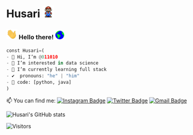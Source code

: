 # Husari&nbsp;<img src="https://github.com/SatYu26/SatYu26/blob/master/Assets/Mario_Hello_Big.gif" width="30px">


<!-- 
    &nbsp; [![HitCount](http://hits.dwyl.com/SatYu26/SatYu26.svg)](http://hits.dwyl.com/SatYu26/SatYu26) 
-->

### <img src="https://github.com/SatYu26/SatYu26/blob/master/Assets/Hi.gif" width="29px"> Hello there!&nbsp;<img src="https://github.com/SatYu26/SatYu26/blob/master/Assets/Earth.gif" width="24px">
```py
const Husari=( 
- 👋 Hi, I’m @011010
- 👀 I’m interested in data science
- 🌱 I’m currently learning full stack
- ✔  pronouns: "he" | "him"
- 👾 code: [python, java]
)
```
📫 You can find me:
[![Instagram Badge](https://img.shields.io/badge/-@husari9-ff1493?style=flat&logo=instagram&logoColor=white&link=https://instagram.com/husari9/)](https://instagram.com/husari9)
[![Twitter Badge](https://img.shields.io/badge/@husari_oro-1ca0f1?style=flat&labelColor=1ca0f1&logo=twitter&logoColor=white&link=https://twitter.com/husari_oro)](https://twitter.com/eallion)
[![Gmail Badge](https://img.shields.io/badge/-husari09.oro-ff0000?style=flat&logo=Gmail&logoColor=white&link=mailto:husari09.oro@gmail.com)](mailto:husari09.oro@gmail.com)



![Husari's GitHub stats](https://github-readme-stats.vercel.app/api?username=011010&show_icons=true&theme=outrun)
<!---
011010/011010 is a ✨ special ✨ repository because its `README.md` (this file) appears on your GitHub profile.
You can click the Preview link to take a look at your changes.
--->
![Visitors](https://visitor-badge.laobi.icu/badge?page_id=011010)
